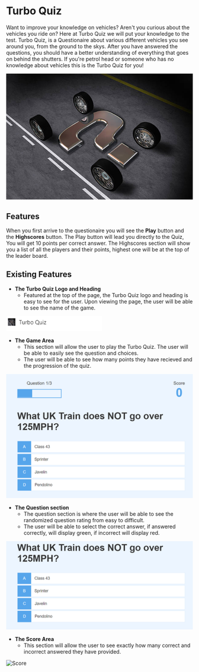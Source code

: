 # Turbo Quiz

Want to improve your knowledge on vehicles? Aren't you curious about the vehicles you ride on? Here at Turbo Quiz we will put your knowledge to the test. Turbo Quiz, is a Questionaire about various different vehicles you see around you, from the ground to the skys. After you have answered the questions, you should have a better understanding of everything that goes on behind the shutters. If you're petrol head or someone who has no knowledge about vehicles this is the Turbo Quiz for you!

![Home Screen](./images/logo.png)

## Features

When you first arrive to the questionaire you will see the **Play** button and the **Highscores** button. The Play button will lead you directly to the Quiz, You will get 10 points per correct answer. The Highscores section will show you a list of all the players and their points, highest one will be at the top of the leader board.

## Existing Features

- __The Turbo Quiz Logo and Heading__
    - Featured at the top of the page, the Turbo Quiz logo and heading is easy to see for the user. Upon viewing the page, the user will be able to see the name of the game.

![Logo](./images/Heading.png)

- __The Game Area__
    - This section will allow the user to play the Turbo Quiz. The user will be able to easily see the question and choices.
    - The user will be able to see how many points they have recieved and the progression of the quiz.

![Game Area](./images/Question-page.png)

- __The Question section__
    - The question section is where the user will be able to see the randomized question rating from easy to difficult.
    - The user will be able to select the correct answer, if answered correctly, will display green, if incorrect will display red.

![Question section](./images/Question-section.png)

- __The Score Area__
    - This section will allow the user to see exactly how many correct and incorrect answered they have provided.

![Score](./images/)
